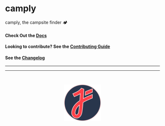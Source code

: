 # camply

camply, the campsite finder 🏕

#### Check Out the [Docs](https://juftin.github.io/camply/)
#### Looking to contribute? See the [Contributing Guide](docs/source/contributing.md)
#### See the [Changelog](https://github.com/juftin/camply/releases)

___________
___________

<br/>

<p align="center"><a href="https://github.com/juftin"><img src="https://raw.githubusercontent.com/juftin/juftin/main/static/juftin.png" width="120" height="120" alt="logo"></p>

